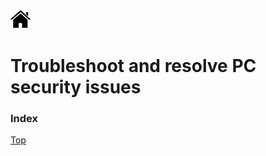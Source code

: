 [![Home](/img/home.jpg)](Readme.md)


# Troubleshoot and resolve PC security issues
### Index 



[Top](#Index)